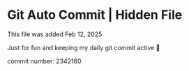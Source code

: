 # Git Auto Commit | Hidden File

This file was added Feb 12, 2025

Just for fun and keeping my daily git commit active 🤪

commit number: 2342160

